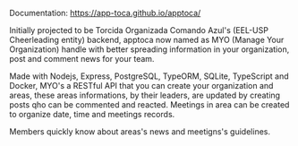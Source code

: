 Documentation: https://app-toca.github.io/apptoca/

Initially projected to be Torcida Organizada Comando Azul's (EEL-USP Cheerleading entity) backend, apptoca now named as MYO (Manage Your Organization) handle with better spreading information in your organization, post and comment news for your team.

Made with Nodejs, Express, PostgreSQL, TypeORM, SQLite, TypeScript and Docker, MYO's a RESTful API that you can create your organization and areas, these areas informations, by their leaders, are updated by creating posts qho can be commented and reacted. Meetings in area can be created to organize date, time and meetings records.

Members quickly know about areas's news and meetigns's guidelines. 



